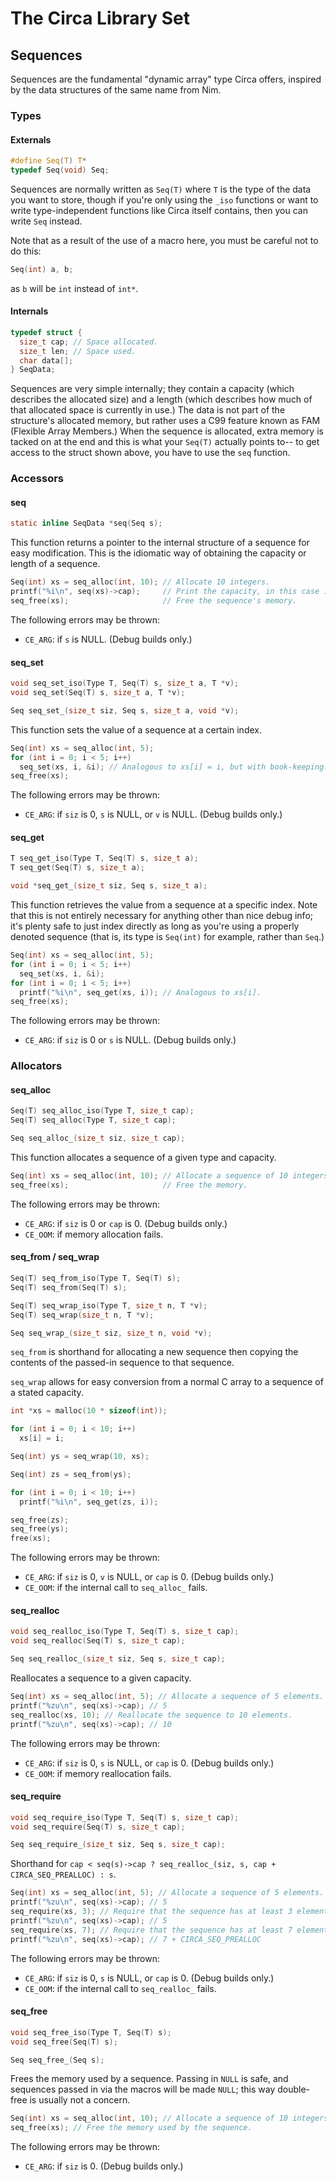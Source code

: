# The Circa Library Set

## Sequences

Sequences are the fundamental "dynamic array" type Circa offers,
inspired by the data structures of the same name from Nim.

### Types

#### Externals

```C
#define Seq(T) T*
typedef Seq(void) Seq;
```

Sequences are normally written as `Seq(T)` where `T` is the
type of the data you want to store, though if you're only using
the `_iso` functions or want to write type-independent functions
like Circa itself contains, then you can write `Seq` instead.

Note that as a result of the use of a macro here, you must be careful not to do
this:

```C
Seq(int) a, b;
```

as `b` will be `int` instead of `int*`.

#### Internals

```C
typedef struct {
  size_t cap; // Space allocated.
  size_t len; // Space used.
  char data[];
} SeqData;
```

Sequences are very simple internally; they contain a capacity
(which describes the allocated size) and a length (which describes
how much of that allocated space is currently in use.) The data
is not part of the structure's allocated memory, but rather uses
a C99 feature known as FAM (Flexible Array Members.) When the sequence
is allocated, extra memory is tacked on at the end and this is what
your `Seq(T)` actually points to-- to get access to the struct shown above,
you have to use the `seq` function.

### Accessors

#### seq

```C
static inline SeqData *seq(Seq s);
```

This function returns a pointer to the internal structure
of a sequence for easy modification. This is the idiomatic way of
obtaining the capacity or length of a sequence.

```C
Seq(int) xs = seq_alloc(int, 10); // Allocate 10 integers.
printf("%i\n", seq(xs)->cap);     // Print the capacity, in this case 10.
seq_free(xs);                     // Free the sequence's memory.
```

The following errors may be thrown:

- `CE_ARG`: if `s` is NULL. (Debug builds only.)

#### seq_set

```C
void seq_set_iso(Type T, Seq(T) s, size_t a, T *v);
void seq_set(Seq(T) s, size_t a, T *v);

Seq seq_set_(size_t siz, Seq s, size_t a, void *v);
```

This function sets the value of a sequence at a certain index.

```C
Seq(int) xs = seq_alloc(int, 5);
for (int i = 0; i < 5; i++)
  seq_set(xs, i, &i); // Analogous to xs[i] = i, but with book-keeping.
seq_free(xs);
```

The following errors may be thrown:

- `CE_ARG`: if `siz` is 0, `s` is NULL, or `v` is NULL. (Debug builds only.)

#### seq_get

```C
T seq_get_iso(Type T, Seq(T) s, size_t a);
T seq_get(Seq(T) s, size_t a);

void *seq_get_(size_t siz, Seq s, size_t a);
```

This function retrieves the value from a sequence at a specific index. Note that
this is not entirely necessary for anything other than nice debug info; it's
plenty safe to just index directly as long as you're using a properly denoted
sequence (that is, its type is `Seq(int)` for example, rather than `Seq`.)

```C
Seq(int) xs = seq_alloc(int, 5);
for (int i = 0; i < 5; i++)
  seq_set(xs, i, &i);
for (int i = 0; i < 5; i++)
  printf("%i\n", seq_get(xs, i)); // Analogous to xs[i].
seq_free(xs);
```

The following errors may be thrown:

- `CE_ARG`: if `siz` is 0 or `s` is NULL. (Debug builds only.)

### Allocators

#### seq_alloc

```C
Seq(T) seq_alloc_iso(Type T, size_t cap);
Seq(T) seq_alloc(Type T, size_t cap);

Seq seq_alloc_(size_t siz, size_t cap);
```

This function allocates a sequence of a given type and capacity.

```C
Seq(int) xs = seq_alloc(int, 10); // Allocate a sequence of 10 integers.
seq_free(xs);                     // Free the memory.
```

The following errors may be thrown:

- `CE_ARG`: if `siz` is 0 or `cap` is 0. (Debug builds only.)
- `CE_OOM`: if memory allocation fails.

#### seq_from / seq_wrap

```C
Seq(T) seq_from_iso(Type T, Seq(T) s);
Seq(T) seq_from(Seq(T) s);

Seq(T) seq_wrap_iso(Type T, size_t n, T *v);
Seq(T) seq_wrap(size_t n, T *v);

Seq seq_wrap_(size_t siz, size_t n, void *v);
```

`seq_from` is shorthand for allocating a new sequence then
copying the contents of the passed-in sequence to that sequence.

`seq_wrap` allows for easy conversion from a normal C array
to a sequence of a stated capacity.

```C
int *xs = malloc(10 * sizeof(int));

for (int i = 0; i < 10; i++)
  xs[i] = i;

Seq(int) ys = seq_wrap(10, xs);

Seq(int) zs = seq_from(ys);

for (int i = 0; i < 10; i++)
  printf("%i\n", seq_get(zs, i));

seq_free(zs);
seq_free(ys);
free(xs);
```

The following errors may be thrown:

- `CE_ARG`: if `siz` is 0, `v` is NULL, or `cap` is 0. (Debug builds only.)
- `CE_OOM`: if the internal call to `seq_alloc_` fails.

#### seq_realloc

```C
void seq_realloc_iso(Type T, Seq(T) s, size_t cap);
void seq_realloc(Seq(T) s, size_t cap);

Seq seq_realloc_(size_t siz, Seq s, size_t cap);
```

Reallocates a sequence to a given capacity.

```C
Seq(int) xs = seq_alloc(int, 5); // Allocate a sequence of 5 elements.
printf("%zu\n", seq(xs)->cap); // 5
seq_realloc(xs, 10); // Reallocate the sequence to 10 elements.
printf("%zu\n", seq(xs)->cap); // 10
```

The following errors may be thrown:

- `CE_ARG`: if `siz` is 0, `s` is NULL, or `cap` is 0. (Debug builds only.)
- `CE_OOM`: if memory reallocation fails.

#### seq_require

```C
void seq_require_iso(Type T, Seq(T) s, size_t cap);
void seq_require(Seq(T) s, size_t cap);

Seq seq_require_(size_t siz, Seq s, size_t cap);
```

Shorthand for `cap < seq(s)->cap ? seq_realloc_(siz, s, cap + CIRCA_SEQ_PREALLOC) : s`.

```C
Seq(int) xs = seq_alloc(int, 5); // Allocate a sequence of 5 elements.
printf("%zu\n", seq(xs)->cap); // 5
seq_require(xs, 3); // Require that the sequence has at least 3 elements.
printf("%zu\n", seq(xs)->cap); // 5
seq_require(xs, 7); // Require that the sequence has at least 7 elements.
printf("%zu\n", seq(xs)->cap); // 7 + CIRCA_SEQ_PREALLOC
```

The following errors may be thrown:

- `CE_ARG`: if `siz` is 0, `s` is NULL, or `cap` is 0. (Debug builds only.)
- `CE_OOM`: if the internal call to `seq_realloc_` fails.

#### seq_free

```C
void seq_free_iso(Type T, Seq(T) s);
void seq_free(Seq(T) s);

Seq seq_free_(Seq s);
```

Frees the memory used by a sequence. Passing in `NULL` is safe, and sequences
passed in via the macros will be made `NULL`; this way double-free is usually
not a concern.

```C
Seq(int) xs = seq_alloc(int, 10); // Allocate a sequence of 10 integers.
seq_free(xs); // Free the memory used by the sequence.
```

The following errors may be thrown:

- `CE_ARG`: if `siz` is 0. (Debug builds only.)
